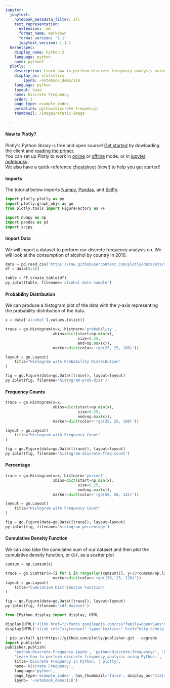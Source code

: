 ```yaml
---
jupyter:
  jupytext:
    notebook_metadata_filter: all
    text_representation:
      extension: .md
      format_name: markdown
      format_version: '1.1'
      jupytext_version: 1.1.1
  kernelspec:
    display_name: Python 2
    language: python
    name: python2
  plotly:
    description: Learn how to perform discrete frequency analysis using Python.
    display_as: statistics
        ipynb: ~notebook_demo/110
    language: python
    layout: base
    name: Discrete Frequency
    order: 3
    page_type: example_index
    permalink: python/discrete-frequency/
    thumbnail: /images/static-image
    
---
```


#### New to Plotly?
Plotly's Python library is free and open source! [Get started](https://plot.ly/python/getting-started/) by dowloading the client and [reading the primer](https://plot.ly/python/getting-started/).
<br>You can set up Plotly to work in [online](https://plot.ly/python/getting-started/#initialization-for-online-plotting) or [offline](https://plot.ly/python/getting-started/#initialization-for-offline-plotting) mode, or in [jupyter notebooks](https://plot.ly/python/getting-started/#start-plotting-online).
<br>We also have a quick-reference [cheatsheet](https://images.plot.ly/plotly-documentation/images/python_cheat_sheet.pdf) (new!) to help you get started!


#### Imports
The tutorial below imports [Numpy](http://www.numpy.org/), [Pandas](https://plot.ly/pandas/intro-to-pandas-tutorial/), and [SciPy](https://www.scipy.org/).

```python
import plotly.plotly as py
import plotly.graph_objs as go
from plotly.tools import FigureFactory as FF

import numpy as np
import pandas as pd
import scipy
```

#### Import Data


We will import a dataset to perform our discrete frequency analysis on. We will look at the consumption of alcohol by country in 2010.

```python
data = pd.read_csv('https://raw.githubusercontent.com/plotly/datasets/master/2010_alcohol_consumption_by_country.csv')
df = data[0:10]

table = FF.create_table(df)
py.iplot(table, filename='alcohol-data-sample')
```

#### Probability Distribution


We can produce a histogram plot of the data with the y-axis representing the probability distribution of the data.

```python
x = data['alcohol'].values.tolist()

trace = go.Histogram(x=x, histnorm='probability',
                     xbins=dict(start=np.min(x),
                                size=0.25,
                                end=np.max(x)),
                     marker=dict(color='rgb(25, 25, 100)'))

layout = go.Layout(
    title="Histogram with Probability Distribution"
)

fig = go.Figure(data=go.Data([trace]), layout=layout)
py.iplot(fig, filename='histogram-prob-dist')
```

#### Frequency Counts

```python
trace = go.Histogram(x=x,
                     xbins=dict(start=np.min(x),
                                size=0.25,
                                end=np.max(x)),
                     marker=dict(color='rgb(25, 25, 100)'))

layout = go.Layout(
    title="Histogram with Frequency Count"
)

fig = go.Figure(data=go.Data([trace]), layout=layout)
py.iplot(fig, filename='histogram-discrete-freq-count')
```

#### Percentage

```python
trace = go.Histogram(x=x, histnorm='percent',
                     xbins=dict(start=np.min(x),
                                size=0.25,
                                end=np.max(x)),
                     marker=dict(color='rgb(50, 50, 125)'))

layout = go.Layout(
    title="Histogram with Frequency Count"
)

fig = go.Figure(data=go.Data([trace]), layout=layout)
py.iplot(fig, filename='histogram-percentage')
```

#### Cumulative Density Function


We can also take the cumulatve sum of our dataset and then plot the cumulative density function, or `CDF`, as a scatter plot

```python
cumsum = np.cumsum(x)

trace = go.Scatter(x=[i for i in range(len(cumsum))], y=10*cumsum/np.linalg.norm(cumsum),
                     marker=dict(color='rgb(150, 25, 120)'))
layout = go.Layout(
    title="Cumulative Distribution Function"
)

fig = go.Figure(data=go.Data([trace]), layout=layout)
py.iplot(fig, filename='cdf-dataset')
```

```python
from IPython.display import display, HTML

display(HTML('<link href="//fonts.googleapis.com/css?family=Open+Sans:600,400,300,200|Inconsolata|Ubuntu+Mono:400,700" rel="stylesheet" type="text/css" />'))
display(HTML('<link rel="stylesheet" type="text/css" href="http://help.plot.ly/documentation/all_static/css/ipython-notebook-custom.css">'))

! pip install git+https://github.com/plotly/publisher.git --upgrade
import publisher
publisher.publish(
    'python-Discrete-Frequency.ipynb', 'python/discrete-frequency/', 'Discrete Frequency | plotly',
    'Learn how to perform discrete frequency analysis using Python.',
    title='Discrete Frequency in Python. | plotly',
    name='Discrete Frequency',
    language='python',
    page_type='example_index', has_thumbnail='false', display_as='statistics', order=3,
    ipynb= '~notebook_demo/110')
```

```python

```
